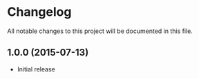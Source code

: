 # Changelog

All notable changes to this project will be documented in this file.

## 1.0.0 (2015-07-13)
* Initial release
